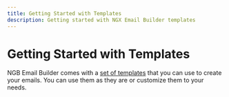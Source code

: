 ```yaml
---
title: Getting Started with Templates
description: Getting started with NGX Email Builder templates
---
```


# Getting Started with Templates

NGB Email Builder comes with a [set of templates](README.md) that you can use to create your emails. You can use them as they are or customize them to your needs.
